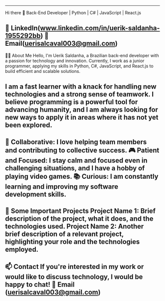 --------------------------------------------------------------------------------------------------------------------------
Hi there 👋
Back-End Developer | Python | C# | JavaScript | React.js

🔗 LinkedIn(www.linkedin.com/in/uerik-saldanha-1955292bb)
📧 Email(uerisalcaval003@gmail.com)
--------------------------------------------------------------------------------------------------------------------------
👨‍💻 About Me
Hello, I'm Uerik Saldanha, a Brazilian back-end developer with a passion for technology and innovation. Currently, I work as a junior programmer, applying my skills in Python, C#, JavaScript, and React.js to build efficient and scalable solutions.

I am a fast learner with a knack for handling new technologies and a strong sense of teamwork. I believe programming is a powerful tool for advancing humanity, and I am always looking for new ways to apply it in areas where it has not yet been explored.
--------------------------------------------------------------------------------------------------------------------------
🤝 Collaborative: I love helping team members and contributing to collective success.
🎮 Patient and Focused: I stay calm and focused even in challenging situations, and I have a hobby of playing video games.
📚 Curious: I am constantly learning and improving my software development skills.
--------------------------------------------------------------------------------------------------------------------------
🚀 Some Important Projects
Project Name 1: Brief description of the project, what it does, and the technologies used.
Project Name 2: Another brief description of a relevant project, highlighting your role and the technologies employed.
--------------------------------------------------------------------------------------------------------------------------
📫 Contact
If you're interested in my work or would like to discuss technology, I would be happy to chat!
📧 Email (uerisalcaval003@gmail.com)
--------------------------------------------------------------------------------------------------------------------------
<!--
**UerikSilvaCavalcante/UerikSilvaCavalcante** is a ✨ _special_ ✨ repository because its `README.md` (this file) appears on your GitHub profile.

Here are some ideas to get you started:

- 🔭 I’m currently working on ...
- 🌱 I’m currently learning ...
- 👯 I’m looking to collaborate on ...
- 🤔 I’m looking for help with ...
- 💬 Ask me about ...
- 📫 How to reach me: ...
- 😄 Pronouns: ...
- ⚡ Fun fact: ...
-->

